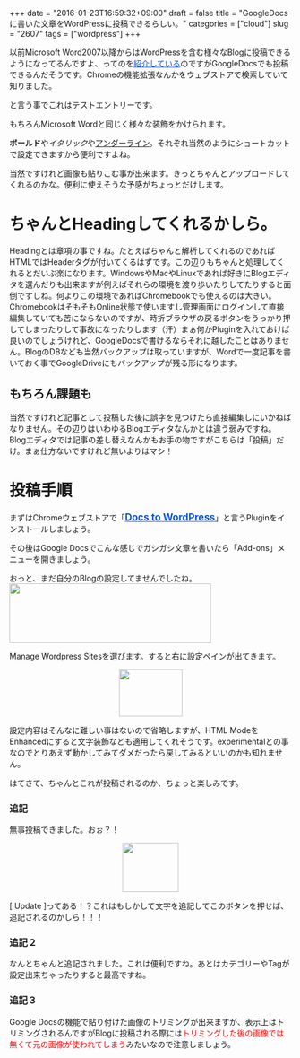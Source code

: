 +++
date = "2016-01-23T16:59:32+09:00"
draft = false
title = "GoogleDocsに書いた文章をWordPressに投稿できるらしい。"
categories = ["cloud"]
slug = "2607"
tags = ["wordpress"]
+++

<p><span><span style="">以前Microsoft Word2007以降からはWordPressを含む様々なBlogに投稿できるようになってるんですよ、ってのを</span><a href="https://keruru.net/2007/06/07/word2007%E3%81%A7wordpress%E3%81%AB%E6%8A%95%E7%A8%BF%E3%81%99%E3%82%8B%E3%81%BE%E3%81%A7/" style="color:#1155cc;text-decoration:underline;">紹介している</a><span style="">のですがGoogleDocsでも投稿できるんだそうです。Chromeの機能拡張なんかをウェブストアで検索していて知りました。</span></span></p><p></p><p><span><span style="">と言う事でこれはテストエントリーです。</span></span></p><p></p><p><span><span style="">もちろんMicrosoft Wordと同じく様々な装飾をかけられます。</span></span></p><p><span><span style="font-weight:bold;">ボールド</span><span style="">や</span><span style="font-style:italic;">イタリック</span><span style="">や</span><span style="text-decoration:underline;">アンダーライン</span><span style="">。それぞれ当然のようにショートカットで設定できますから便利ですよね。</span></span></p><p><span><span style="">当然ですけれど画像も貼りこむ事が出来ます。きっとちゃんとアップロードしてくれるのかな。便利に使えそうな予感がちょっとだけします。</span></span></p><p></p><p><span><span style=""></span></span></p><h1><span><span style="">ちゃんとHeadingしてくれるかしら。</span></span></h1><p><span><span style="">Headingとは章項の事ですね。たとえばちゃんと解析してくれるのであればHTMLではHeaderタグが付いてくるはずです。この辺りもちゃんと処理してくれるとだいぶ楽になります。WindowsやMacやLinuxであれば好きにBlogエディタを選んだりも出来ますが例えばそれらの環境を渡り歩いたりしてたりすると面倒ですしね。何よりこの環境であればChromebookでも使えるのは大きい。ChromebookはそもそもOnline状態で使いますし管理画面にログインして直接編集していても苦にならないのですが、時折ブラウザの戻るボタンをうっかり押してしまったりして事故になったりします（汗）まぁ何かPluginを入れておけば良いのでしょうけれど、GoogleDocsで書けるならそれに越したことはありません。BlogのDBなども当然バックアップは取っていますが、Wordで一度記事を書いておく事でGoogleDriveにもバックアップが残る形になります。</span></span></p><h2><span><span style="">もちろん課題も</span></span></h2><p><span><span style="">当然ですけれど記事として投稿した後に誤字を見つけたら直接編集しにいかねばなりません。その辺りはいわゆるBlogエディタなんかとは違う弱みですね。Blogエディタでは記事の差し替えなんかもお手の物ですがこちらは「投稿」だけ。まぁ仕方ないですけれど無いよりはマシ！</span></span></p><p></p><h1><span><span style="">投稿手順</span></span></h1><p><span><span style="">まずはChromeウェブストアで「</span><a href="https://chrome.google.com/webstore/detail/docs-to-wordpress/dmmjjffhapkelioplpceelbpmpcpjeke" style="background-color:#ffffff;color:#1155cc;font-size:13pt;font-weight:bold;text-decoration:underline;">Docs to WordPress</a><span style="">」と言うPluginをインストールしましょう。</span></span></p><p><span><span style="">その後はGoogle Docsでこんな感じでガシガシ文章を書いたら「Add-ons」メニューを開きましょう。</span></span></p><p><span><span style="">おっと、まだ自分のBlogの設定してませんでしたね。</span></span><a href="/images/2016/01/0c2cae57ae1dea3ed4d60623cbeab0ca-6-1.jpg" rel="prettyPhoto" title = "GoogleDocsに書いた文章をWordPressに投稿できるらしい。 0.jpg"><img style="width:360px;height:105px;" src="/images/2016/01/0c2cae57ae1dea3ed4d60623cbeab0ca-6-1.jpg" alt=""/></a></p><p><span><span style="">Manage Wordpress Sitesを選びます。すると右に設定ペインが出てきます。</span></span></p><p></p><p align="center"><a href="/images/2016/01/58e65eaff86d8ce5c42db4df358f67ab-6-1.jpg" rel="prettyPhoto" title = "GoogleDocsに書いた文章をWordPressに投稿できるらしい。 1.jpg"><img style="width:113px;height:84px;" src="/images/2016/01/58e65eaff86d8ce5c42db4df358f67ab-6-1.jpg" alt=""/></a></p><p><span><span style="">設定内容はそんなに難しい事はないので省略しますが、HTML ModeをEnhancedにすると文字装飾なども適用してくれそうです。experimentalとの事なのでとりあえず動かしてみてダメだったら戻してみるといいのかも知れません。</span></span></p><p></p><p><span><span style="">はてさて、ちゃんとこれが投稿されるのか、ちょっと楽しみです。</span></span></p><h3><span><span style="">追記</span></span></h3><p><span><span style="">無事投稿できました。おぉ？！</span></span></p><p align="center"><a href="/images/2016/01/040a8876e4bdd34b60feb4ca22117eb6-5-1.jpg" rel="prettyPhoto" title = "GoogleDocsに書いた文章をWordPressに投稿できるらしい。 2.jpg"><img style="width:100px;height:88px;" src="/images/2016/01/040a8876e4bdd34b60feb4ca22117eb6-5-1.jpg" alt=""/></a></p><p><span><span style="">[ Update ]ってある！？これはもしかして文字を追記してこのボタンを押せば、追記されるのかしら！！！</span></span></p><h3><span><span style="">追記２</span></span></h3><p><span><span style="">なんとちゃんと追記されました。これは便利ですね。あとはカテゴリーやTagが設定出来ちゃったりすると最高ですね。</span></span></p><h3><span><span style="">追記３</span></span></h3><p><span><span style="">Google Docsの機能で貼り付けた画像のトリミングが出来ますが、表示上はトリミングされるんですがBlogに投稿される際には</span><span style="color:#ff0000;">トリミングした後の画像では無くて元の画像が使われてしまう</span><span style="">みたいなので注意しましょう。</span></span></p><p></p>
